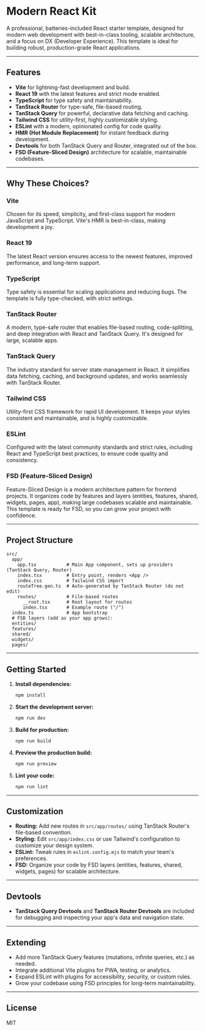 # Modern React Kit

A professional, batteries-included React starter template, designed for modern web development with best-in-class tooling, scalable architecture, and a focus on DX (Developer Experience). This template is ideal for building robust, production-grade React applications.

---

## Features

- **Vite** for lightning-fast development and build.
- **React 19** with the latest features and strict mode enabled.
- **TypeScript** for type safety and maintainability.
- **TanStack Router** for type-safe, file-based routing.
- **TanStack Query** for powerful, declarative data fetching and caching.
- **Tailwind CSS** for utility-first, highly customizable styling.
- **ESLint** with a modern, opinionated config for code quality.
- **HMR (Hot Module Replacement)** for instant feedback during development.
- **Devtools** for both TanStack Query and Router, integrated out of the box.
- **FSD (Feature-Sliced Design)** architecture for scalable, maintainable codebases.

---

## Why These Choices?

### Vite
Chosen for its speed, simplicity, and first-class support for modern JavaScript and TypeScript. Vite's HMR is best-in-class, making development a joy.

### React 19
The latest React version ensures access to the newest features, improved performance, and long-term support.

### TypeScript
Type safety is essential for scaling applications and reducing bugs. The template is fully type-checked, with strict settings.

### TanStack Router
A modern, type-safe router that enables file-based routing, code-splitting, and deep integration with React and TanStack Query. It's designed for large, scalable apps.

### TanStack Query
The industry standard for server state management in React. It simplifies data fetching, caching, and background updates, and works seamlessly with TanStack Router.

### Tailwind CSS
Utility-first CSS framework for rapid UI development. It keeps your styles consistent and maintainable, and is highly customizable.

### ESLint
Configured with the latest community standards and strict rules, including React and TypeScript best practices, to ensure code quality and consistency.

### FSD (Feature-Sliced Design)
Feature-Sliced Design is a modern architecture pattern for frontend projects. It organizes code by features and layers (entities, features, shared, widgets, pages, app), making large codebases scalable and maintainable. This template is ready for FSD, so you can grow your project with confidence.

---

## Project Structure

```
src/
  app/
    app.tsx           # Main App component, sets up providers (TanStack Query, Router)
    index.tsx         # Entry point, renders <App />
    index.css         # Tailwind CSS import
    routeTree.gen.ts  # Auto-generated by TanStack Router (do not edit)
    routes/           # File-based routes
      __root.tsx      # Root layout for routes
      index.tsx       # Example route ("/")
  index.ts            # App bootstrap
  # FSD layers (add as your app grows):
  entities/
  features/
  shared/
  widgets/
  pages/
```

---

## Getting Started

1. **Install dependencies:**
   ```bash
   npm install
   ```

2. **Start the development server:**
   ```bash
   npm run dev
   ```

3. **Build for production:**
   ```bash
   npm run build
   ```

4. **Preview the production build:**
   ```bash
   npm run preview
   ```

5. **Lint your code:**
   ```bash
   npm run lint
   ```

---

## Customization

- **Routing:** Add new routes in `src/app/routes/` using TanStack Router's file-based convention.
- **Styling:** Edit `src/app/index.css` or use Tailwind's configuration to customize your design system.
- **ESLint:** Tweak rules in `eslint.config.mjs` to match your team's preferences.
- **FSD:** Organize your code by FSD layers (entities, features, shared, widgets, pages) for scalable architecture.

---

## Devtools

- **TanStack Query Devtools** and **TanStack Router Devtools** are included for debugging and inspecting your app's data and navigation state.

---

## Extending

- Add more TanStack Query features (mutations, infinite queries, etc.) as needed.
- Integrate additional Vite plugins for PWA, testing, or analytics.
- Expand ESLint with plugins for accessibility, security, or custom rules.
- Grow your codebase using FSD principles for long-term maintainability.

---

## License

MIT
